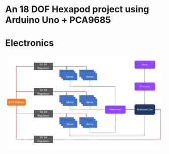 # An 18 DOF Hexapod project using Arduino Uno + PCA9685


# Electronics
![Wiring2](https://github.com/KimAndrePettersen/Hexapod/blob/master/pictures/Wiring2.jpg)

